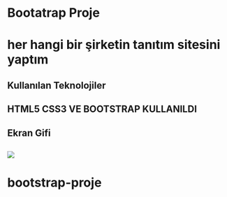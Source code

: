 <h1> Bootatrap Proje<h1>

her hangi bir şirketin tanıtım sitesini yaptım

<h2>Kullanılan Teknolojiler <h2>

HTML5 CSS3 VE BOOTSTRAP KULLANILDI

<h2>Ekran Gifi <h2>

![](bootstrap.gif)
# bootstrap-proje
